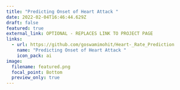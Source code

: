 ```yaml
---
title: "Predicting Onset of Heart Attack "
date: 2022-02-04T16:46:44.629Z
draft: false
featured: true
external_link: OPTIONAL - REPLACES LINK TO PROJECT PAGE
links:
  - url: https://github.com/goswamimohit/Heart-_Rate_Prediction
    name: "Predicting Onset of Heart Attack "
    icon_pack: ai
image:
  filename: featured.png
  focal_point: Bottom
  preview_only: true
---
```

